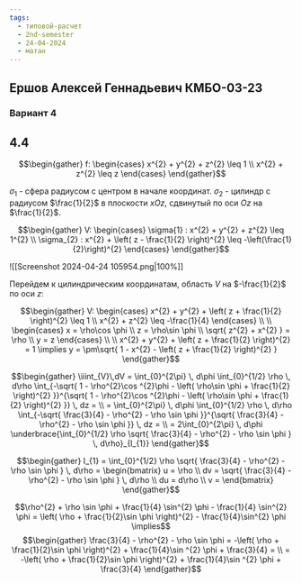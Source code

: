 ```yaml
---
tags:
  - типовой-расчет
  - 2nd-semester
  - 24-04-2024
  - матан
---
```


## Ершов Алексей Геннадьевич КМБО-03-23

### Вариант 4

## 4.4

$$\begin{gather}
f: \begin{cases}
x^{2} + y^{2} + z^{2} \leq 1 \\
x^{2} + z^{2} \leq z
\end{cases}
\end{gather}$$

$\sigma_{1}$ - сфера радиусом с центром в начале координат.
$\sigma_{2}$ - цилиндр с радиусом $\frac{1}{2}$ в плоскости $xOz$, сдвинутый по оси $Oz$ на $\frac{1}{2}$.

$$\begin{gather}
V: \begin{cases}
\sigma{1} : x^{2} + y^{2} + z^{2} \leq 1^{2} \\
\sigma_{2} : x^{2} + \left( z - \frac{1}{2} \right)^{2} \leq -\left(\frac{1}{2}\right)^{2}
\end{cases}
\end{gather}$$

![[Screenshot 2024-04-24 105954.png|100%]]

Перейдем к цилиндрическим координатам, область $V$ на $-\frac{1}{2}$ по оси $z$:



$$\begin{gather}
V: \begin{cases}
x^{2} + y^{2} + \left( z + \frac{1}{2} \right)^{2} \leq 1 \\
x^{2} + z^{2} \leq -\frac{1}{4}
\end{cases} \\ \\
\begin{cases}
x = \rho\cos \phi \\
z = \rho\sin \phi \\
\sqrt{ z^{2} + x^{2} } = \rho \\
y = z
\end{cases} \\ \\
x^{2} + y^{2} + \left( z + \frac{1}{2} \right)^{2} = 1 \implies y = \pm\sqrt{ 1 - x^{2} - \left( z + \frac{1}{2} \right)^{2} }
\end{gather}$$

$$\begin{gather}
\iiint_{V}\,dV = \int_{0}^{2\pi} \, d\phi \int_{0}^{1/2} \rho \, d\rho \int_{-\sqrt{ 1 - \rho^{2}\cos ^{2}\phi - \left( \rho\sin \phi + \frac{1}{2} \right)^{2} }}^{\sqrt{ 1 - \rho^{2}\cos ^{2}\phi - \left( \rho\sin \phi + \frac{1}{2} \right)^{2} }} \, dz = \\
= \int_{0}^{2\pi} \, d\phi \int_{0}^{1/2} \rho \, d\rho \int_{-\sqrt{ \frac{3}{4} - \rho^{2} - \rho \sin \phi }}^{\sqrt{ \frac{3}{4} - \rho^{2} - \rho \sin \phi }} \, dz = \\
= 2\int_{0}^{2\pi} \, d\phi \underbrace{\int_{0}^{1/2} \rho \sqrt{ \frac{3}{4} - \rho^{2} - \rho \sin \phi } \, d\rho}_{I_{1}}
\end{gather}$$

$$\begin{gather}
I_{1} = \int_{0}^{1/2} \rho \sqrt{ \frac{3}{4} - \rho^{2} - \rho \sin \phi } \, d\rho = \begin{bmatrix}
u = \rho \\
dv = \sqrt{ \frac{3}{4} - \rho^{2} - \rho \sin \phi } \, d\rho \\
du = d\rho \\
v = 
\end{bmatrix}
\end{gather}$$

$$\rho^{2} + \rho \sin \phi + \frac{1}{4} \sin^{2} \phi - \frac{1}{4} \sin^{2} \phi = \left( \rho + \frac{1}{2}\sin \phi \right)^{2} - \frac{1}{4}\sin^{2} \phi \implies$$
$$\begin{gather}
\frac{3}{4} - \rho^{2} - \rho \sin \phi = -\left( \rho + \frac{1}{2}\sin \phi \right)^{2} + \frac{1}{4}\sin ^{2} \phi + \frac{3}{4} = \\
= -\left( \rho + \frac{1}{2}\sin \phi \right)^{2} + \frac{1}{4}\sin ^{2} \phi + \frac{3}{4}
\end{gather}$$